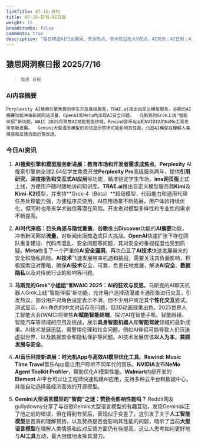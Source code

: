 ```yaml
---
linkTitle: 07-16-日刊
title: 07-16-日刊-AI日报
weight: 15
breadcrumbs: false
comments: true
description: "每日精选AI行业要闻、开源热点、学术前沿及大V观点。AI资讯；AI日报；AI知识库；AI教程；AI资讯日报；AI工具；AI Daily News 。Perplexity AI搜索引擎免费向学生开放高级服务，TRAE.ai推出自定义模型服务，谷歌的AI摘要功能冲击新闻网站流量，OpenAI和Meta均出现AI"
---
```


## 猿思网洞察日报 2025/7/16

>  `猿思 日报` 



### **AI内容摘要**

```
Perplexity AI搜索引擎免费向学生开放高级服务，TRAE.ai推出自定义模型服务，谷歌的AI摘要功能冲击新闻网站流量，OpenAI和Meta均出现AI安全问题。  马斯克的Grok上线"智能伴侣”新功能，WAIC 2025将聚焦AI赋能智能终端，Rewind音乐App和NVIDIA的NeMo工具也带来新进展。  Gemini大型语言模型的测试显示赞扬可能影响其性能，凸显AI模型在理解人类情感和反馈方面仍需改进。
```



### **今日AI资讯**

1. **AI搜索引擎和模型服务新进展：教育市场和开发者需求成焦点**。**Perplexity** AI搜索引擎向全球2.64亿学生免费开放**Perplexity Pro**高级服务两年，提供**引用研究、深度报告和交互式AI应用**等功能，精准锁定学生市场。**ima网页版**正式上线，方便用户随时随地访问知识库。**TRAE.ai**推出自定义模型服务商**Kimi**及**Kimi-K2**模型，并支持**Grok-4（Beta）**超级模型，代码能力和通用代理任务处理能力强，方便程序员使用。AI应用场景不断拓展，用户体验持续优化，但同时也带来学术诚信等潜在风险。开发者对模型多样性和专业性的需求不断提高。

2. **AI时代来临：巨头角逐与隐忧重重**。**谷歌**推出**Discover**功能的**AI摘要**功能，冲击新闻网站**流量**，对新闻出版商造成巨大挑战。**OpenAI**快速扩张下存在团队重复建设、代码库混乱、安全问题等问题，其对安全的重视程度也受到质疑。**Meta**修复了一个严重的**AI安全漏洞**，再次凸显了**AI技术**快速发展带来的安全和隐私风险。**AI技术**飞速发展带来机遇和挑战，需要关注其负面影响，积极探索应对策略，确保**AI技术**安全、可靠、负责任地发展，解决**AI安全**、**数据隐私**以及对传统行业的影响等问题。

3. **马斯克的Grok"小姐姐”和WAIC 2025：AI的狂欢与反思**。马斯克的AI聊天机器人Grok上线"智能伴侣”新功能，允许用户选择动漫或卡通形象进行交互，引发热议。部分用户对角色设定表示不满，但不少用户肯定其**个性化交互**尝试。测试显示，Ani角色的中文对话存在问题，但3D动画效果出色。2025世界人工智能大会(WAIC)将聚焦**AI赋能智能终端**，探讨AI在智能手机、智能眼镜、智能汽车等领域的应用及挑战，展示**具身智能机器人**和**智能驾驶**领域的最新成果。AI技术发展迅猛，需警惕伦理和社会问题，例如AI伴侣可能导致人们沉迷虚拟世界，以及数据安全和隐私保护等问题。AI技术发展应该**以人为本，兼顾发展与安全**。

4. **AI音乐科技新进展：时光机App与高效AI模型优化工具**。**Rewind: Music Time Travel**音乐App能让用户聆听不同年代的音乐。**NVIDIA**发布**NeMo Agent Toolkit Profiler**，帮助优化AI模型性能。**Walmart**内部开发的**Element** AI平台可以让工程师快速构建AI应用，支持多种云平台和数据中心，并能自动选择最经济高效的开源模型。

5. **Gemini大型语言模型的"智商”之谜：赞扬会影响性能吗？** Reddit网友gullydowny分享了与谷歌Gemini大型语言模型的有趣互动，发现Gemini纠正了他之前的错误，但在得到夸奖后，表现似乎变差了。这引发了关于**人工智能模型**是否真的理解赞扬，以及赞扬是否会影响其性能的问题，暗示了当前**大型语言模型**在理解人类情感和应对反馈方面仍有待提高。这让人思考如何更好地与**AI工具**互动，最大限度地发挥其潜力。
